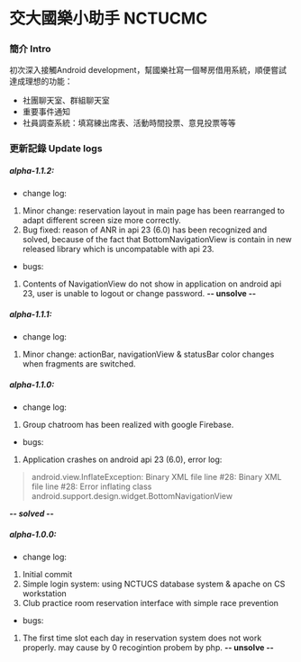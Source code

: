 # 交大國樂小助手 NCTUCMC
### 簡介 Intro
初次深入接觸Android development，幫國樂社寫一個琴房借用系統，順便嘗試達成理想的功能：
- 社團聊天室、群組聊天室
- 重要事件通知
- 社員調查系統：填寫練出席表、活動時間投票、意見投票等等



### 更新記錄 Update logs

##### alpha-1.1.2:
- change log:
 1. Minor change: reservation layout in main page has been rearranged to adapt different screen size more correctly.
 2. Bug fixed: reason of ANR in api 23 (6.0) has been recognized and solved, because of the fact that BottomNavigationView is contain in new released library which is uncompatable with api 23.

- bugs:
 1. Contents of NavigationView do not show in application on android api 23, user is unable to logout or change password. **-- unsolve --**

##### alpha-1.1.1: 

- change log:
 1. Minor change: actionBar, navigationView & statusBar color changes when fragments are switched. 

##### alpha-1.1.0: 
- change log:
 1. Group chatroom has been realized with google Firebase. 
 
- bugs:
 1. Application crashes on android api 23 (6.0), error log:
 > android.view.InflateException: Binary XML file line #28: Binary XML file line #28: Error inflating class android.support.design.widget.BottomNavigationView

   ***-- solved --***
 


##### alpha-1.0.0: 
- change log:
 1. Initial commit
 2. Simple login system: using NCTUCS database system & apache on CS workstation
 3. Club practice room reservation interface with simple race prevention
 
- bugs:
 1. The first time slot each day in reservation system does not work properly. may cause by 0 recogintion probem by php.  **-- unsolve --**






